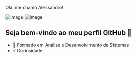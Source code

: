 Olá, me chamo Alessandro!

![image](https://user-images.githubusercontent.com/56658254/210188206-fe9adf5b-750a-4b4b-acbb-0544868e126d.png)
![image](https://www.linkedin.com/in/alessandro-g-leonardo/)


## Seja bem-vindo ao meu perfil GitHub 👋

- 🔭 Formado em Análise e Desenvolvimento de Sistemas
- ⚡ Curiosidade: 
